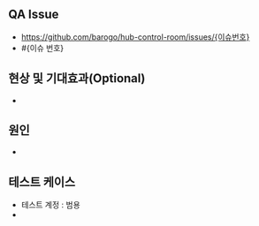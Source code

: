 <!-- QA 관련 병합 브랜치 재확인 부탁드립니다. -->

## QA Issue
<!-- 처리한 이슈 url 주소 OR 이슈 번호-->
* https://github.com/barogo/hub-control-room/issues/{이슈번호}
* #{이슈 번호}

## 현상 및 기대효과(Optional)
<!-- 단순 이슈 이름으로 유추 불가능한 이슈의 현상 및 기대효과 -->
* 


## 원인
<!-- 현상 발생 원인 -->
* 


## 테스트 케이스
<!-- 적용한 테스트 케이스, 영상 첨부 가능 -->
* 테스트 계정 : 범용 <!-- 권한에 따라 필요시 수정 -->
*

<!-- QA관련 추가논의는 QA 이슈티켓에서 진행됩니다. -->